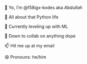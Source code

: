 👋 Yo, I’m @f58igx-kodes aka *Abdullah*

👀 All about that Python life

🌱 Currently leveling up with ML

💞️ Down to collab on anything dope

📫 Hit me up at my email

😄 Pronouns: he/him



